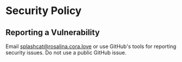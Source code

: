 # Security Policy

## Reporting a Vulnerability

Email splashcat@rosalina.cora.love or use GitHub's tools for reporting security issues. Do not use a public GitHub issue. 

